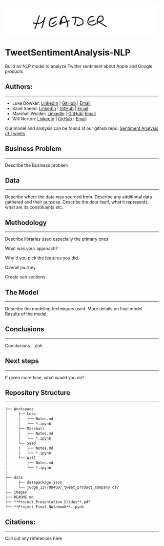 ![img](./images/SplashHeader.png)

# TweetSentimentAnalysis-NLP
Build an NLP model to analyze Twitter sentiment about Apple and Google products


## Authors:
---
- Luke Dowker: 
[LinkedIn](https://www.linkedin.com/in/luke-dowker-857978ba/) |
[GitHub](https://github.com/toastdeini) |
[Email](lhdowker@gmail.com)
- Saad Saeed: 
[LinkedIn](https://www.linkedin.com/in/saadsaeed85/) |
[GitHub](https://github.com/ssaeed85) |
[Email](mailto:saadsaeed85@gmail.com)
- Marshall Wylder: 
[LinkedIn]() |
[GitHub]()|
[Email](marshall.wylder@gmail.com)
- Will Norton: 
[LinkedIn]() |
[GitHub]() |
[Email](noptov52@yahoo.com)

Our model and analysis can be found at our github repo: [Sentiment Analysis of Tweets](https://github.com/ssaeed85/dsc-ph4-TweetSentimentAnalysis-NLP)

## Business Problem
---

Describe the Business problem

## Data
---
Describe where the data was sourced from.
Describe any additional data gathered and their purpose.
Describe the data itself, what it represents, what are its constituents etc.


## Methodology
---
Describe libraries used especially the primary ones

What was your approach?

Why'd you pick the features you did.

Overall journey.

Create sub sections



## The Model
---
Describe the modeling techniques used. More details on final model. Results of the model.



## Conclusions
---

Conclusions... duh

## Next steps
---

If given more time, what would you do?

## Repository Structure
---
```
├── Workspace  
│     ├── Luke
│     │   ├── Notes.md
│     │   └── *.ipynb
│     ├── Marshall
│     │   ├── Notes.md
│     │   └── *.ipynb
│     └── Saad
│     │   ├── Notes.md
│     │   └── *.ipynb
│     └── Will
│         ├── Notes.md
│         └── *.ipynb
│
├── data
│     ├── datapackage.json
│     └── judge_1377884607_tweet_product_company.csv
├── images
├── README.md
├── **Project_Presentation_Slides**.pdf
└── **Project_Final_Notebook**.ipynb
```


## Citations:
---
Call out any references here